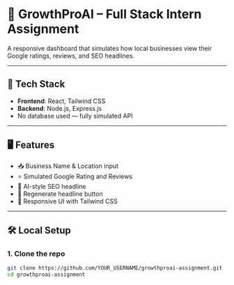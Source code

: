 # 🚀 GrowthProAI – Full Stack Intern Assignment

A responsive dashboard that simulates how local businesses view their Google ratings, reviews, and SEO headlines.

---

## 🔧 Tech Stack

- **Frontend**: React, Tailwind CSS
- **Backend**: Node.js, Express.js
- No database used — fully simulated API

---

## 🖥️ Features

- 📥 Business Name & Location input
- ⭐ Simulated Google Rating and Reviews
- 🤖 AI-style SEO headline
- 🔁 Regenerate headline button
- 📱 Responsive UI with Tailwind CSS

---

## 🛠️ Local Setup

### 1. Clone the repo

```bash
git clone https://github.com/YOUR_USERNAME/growthproai-assignment.git
cd growthproai-assignment
